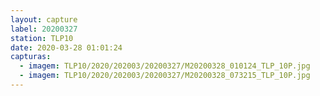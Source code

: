 ```yaml
---
layout: capture
label: 20200327
station: TLP10
date: 2020-03-28 01:01:24
capturas:
  - imagem: TLP10/2020/202003/20200327/M20200328_010124_TLP_10P.jpg
  - imagem: TLP10/2020/202003/20200327/M20200328_073215_TLP_10P.jpg
---
```

